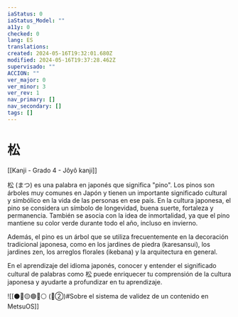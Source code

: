 ```yaml
---
iaStatus: 0
iaStatus_Model: ""
a11y: 0
checked: 0
lang: ES
translations: 
created: 2024-05-16T19:32:01.680Z
modified: 2024-05-16T19:37:28.462Z
supervisado: ""
ACCION: ""
ver_major: 0
ver_minor: 3
ver_rev: 1
nav_primary: []
nav_secondary: []
tags: []
---
```

# 松

[[Kanji - Grado 4 - Jôyô kanji]]

松 (まつ) es una palabra en japonés que significa "pino". Los pinos son árboles muy comunes en Japón y tienen un importante significado cultural y simbólico en la vida de las personas en ese país. En la cultura japonesa, el pino se considera un símbolo de longevidad, buena suerte, fortaleza y permanencia. También se asocia con la idea de inmortalidad, ya que el pino mantiene su color verde durante todo el año, incluso en invierno.

Además, el pino es un árbol que se utiliza frecuentemente en la decoración tradicional japonesa, como en los jardines de piedra (karesansui), los jardines zen, los arreglos florales (ikebana) y la arquitectura en general. 

En el aprendizaje del idioma japonés, conocer y entender el significado cultural de palabras como 松 puede enriquecer tu comprensión de la cultura 
japonesa y ayudarte a profundizar en tu aprendizaje.

![[⚫🔴🟡🟢🔵⚪ (🔴②)#Sobre el sistema de validez de un contenido en MetsuOS]]
